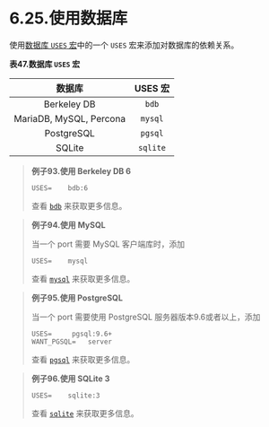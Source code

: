 # 6.25.使用数据库

使用[数据库 `USES` 宏](https://docs.freebsd.org/en/books/porters-handbook/book/#using-databases-uses)中的一个 `USES` 宏来添加对数据库的依赖关系。

**表47.数据库 `USES` 宏**

| 数据库                     | USES 宏 |
|:-----------------------:|:----------------------------------:|
| Berkeley DB             | `bdb`                              |
| MariaDB, MySQL, Percona | `mysql`                            |
| PostgreSQL              | `pgsql`                            |
| SQLite                  | `sqlite`                           |

> **例子93.使用 Berkeley DB 6**
> 
> `USES=    bdb:6`
> 
> 查看 [`bdb`](https://docs.freebsd.org/en/books/porters-handbook/book/#uses-bdb) 来获取更多信息。

> **例子94.使用 MySQL**
> 
> 当一个 port 需要 MySQL 客户端库时，添加
> 
> `USES=    mysql`
> 
> 查看 [`mysql`](https://docs.freebsd.org/en/books/porters-handbook/book/#uses-mysql) 来获取更多信息。

> **例子95.使用 PostgreSQL**
> 
> 当一个 port 需要使用 PostgreSQL 服务器版本9.6或者以上，添加
> 
> ```shell-sessionl
> USES=		pgsql:9.6+
> WANT_PGSQL=	server
> ```
> 
> 查看 [`pgsql`](https://docs.freebsd.org/en/books/porters-handbook/book/#uses-pgsql) 来获取更多信息。

> **例子96.使用 SQLite 3**
> 
> `USES=    sqlite:3`
> 
> 查看 [`sqlite`](https://docs.freebsd.org/en/books/porters-handbook/book/#uses-sqlite) 来获取更多信息。





